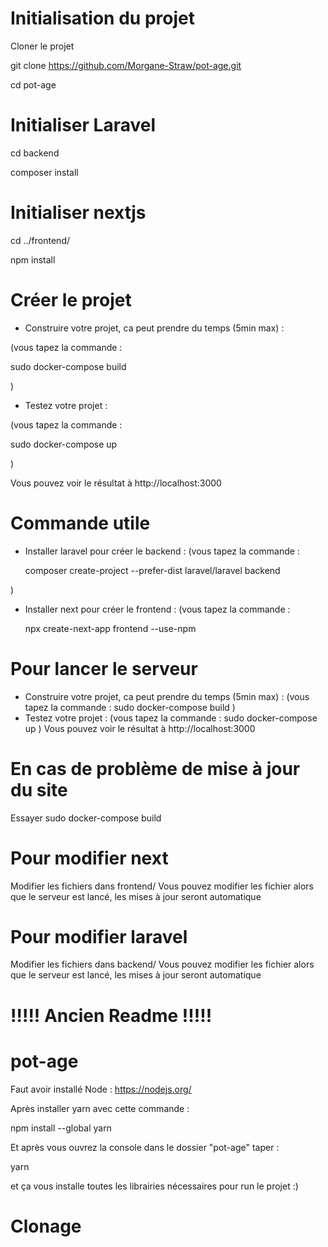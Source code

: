 # Initialisation du projet

Cloner le projet

git clone https://github.com/Morgane-Straw/pot-age.git

cd pot-age


# Initialiser Laravel

cd backend

composer install


# Initialiser nextjs

cd ../frontend/

npm install


# Créer le projet

- Construire votre projet, ca peut prendre du temps (5min max) :

(vous tapez la commande :

  sudo docker-compose build
  
)

- Testez votre projet :

(vous tapez la commande :

  sudo docker-compose up
  
)

Vous pouvez voir le résultat à http://localhost:3000





# Commande utile

- Installer laravel pour créer le backend : 
(vous tapez la commande : 
  
  composer create-project --prefer-dist laravel/laravel backend

)
- Installer next pour créer le frontend : 
(vous tapez la commande : 
  
  npx create-next-app frontend --use-npm

# Pour lancer le serveur

- Construire votre projet, ca peut prendre du temps (5min max) :
(vous tapez la commande :
  sudo docker-compose build
)
- Testez votre projet :
(vous tapez la commande :
  sudo docker-compose up
)
Vous pouvez voir le résultat à http://localhost:3000


# En cas de problème de mise à jour du site
Essayer sudo docker-compose build

# Pour modifier next
Modifier les fichiers dans frontend/
Vous pouvez modifier les fichier alors que le serveur est lancé, les mises à jour seront automatique

# Pour modifier laravel
Modifier les fichiers dans backend/
Vous pouvez modifier les fichier alors que le serveur est lancé, les mises à jour seront automatique











# !!!!! Ancien Readme !!!!! #
# pot-age
Faut avoir installé Node : https://nodejs.org/ 


Après installer yarn avec cette commande :



npm install --global yarn




Et après vous ouvrez la console dans le dossier "pot-age" taper :



yarn



et ça vous installe toutes les librairies nécessaires pour run le projet :)


# Clonage
